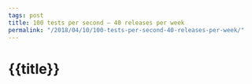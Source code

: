 ```yaml
---
tags: post
title: 100 tests per second – 40 releases per week
permalink: "/2018/04/10/100-tests-per-second-40-releases-per-week/"
---
```


# {{title}}
